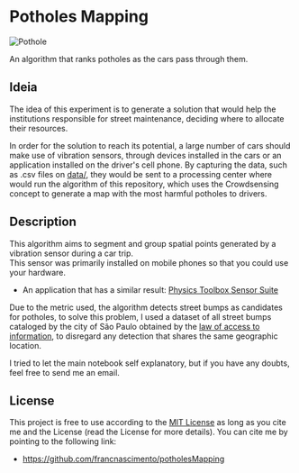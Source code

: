 [image]: https://github.com/francnascimento/potholesMapping/blob/master/pothole.jpg "Pothole"

# Potholes Mapping
![Pothole][image]

An algorithm that ranks potholes as the cars pass through them.

## Ideia
The idea of this experiment is to generate a solution that would help the institutions responsible for street maintenance, deciding where to allocate their resources.

In order for the solution to reach its potential, a large number of cars should make use of vibration sensors, through devices installed in the cars or an application installed on the driver's cell phone. By capturing the data, such as .csv files on [data/](https://github.com/francnascimento/potholesMapping/tree/master/data), they would be sent to a processing center where would run the algorithm of this repository, which uses the Crowdsensing concept to generate a map with the most harmful potholes to drivers.

## Description
This algorithm aims to segment and group spatial points generated by a vibration sensor during a car trip.</br>
This sensor was primarily installed on mobile phones so that you could use your hardware.</br>

* An application that has a similar result: [Physics Toolbox Sensor Suite](https://play.google.com/store/apps/details?id=com.chrystianvieyra.physicstoolboxsuite)

Due to the metric used, the algorithm detects street bumps as candidates for potholes, to solve this problem, I used a dataset of all street bumps cataloged by the city of São Paulo obtained by the [law of access to information](http://www.sic.sp.gov.br/), to disregard any detection that shares the same geographic location.

I tried to let the main notebook self explanatory, but if you have any doubts, feel free to send me an email.

## License

This project is free to use according to the [MIT License](https://github.com/francnascimento/potholesMapping/blob/master/LICENSE) as long as you cite me and the License (read the License for more details). You can cite me by pointing to the following link:
- https://github.com/francnascimento/potholesMapping
